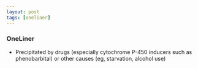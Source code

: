 ```yaml
---
layout: post
tags: [oneliner]
---
```



### OneLiner

- Precipitated by drugs (especially cytochrome P-450 inducers such as phenobarbital) or other causes (eg, starvation, alcohol use)
